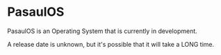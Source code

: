# PasaulOS
PasaulOS is an Operating System that is currently in development.

A release date is unknown, but it's possible that it will take a LONG time.
